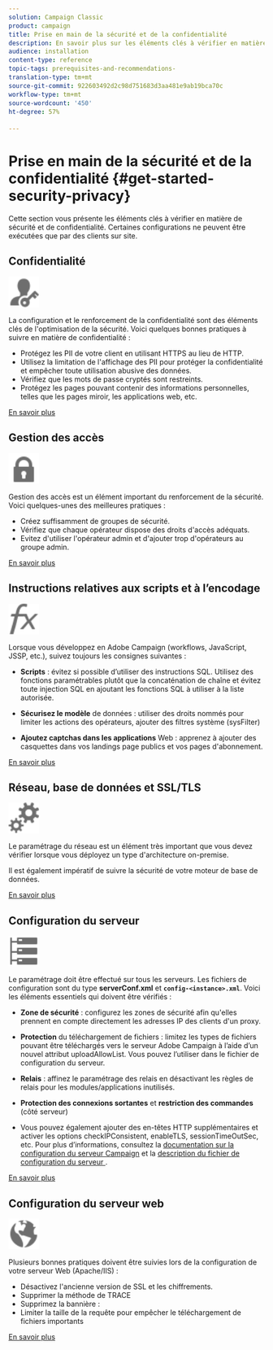 ```yaml
---
solution: Campaign Classic
product: campaign
title: Prise en main de la sécurité et de la confidentialité
description: En savoir plus sur les éléments clés à vérifier en matière de sécurité et de confidentialité.
audience: installation
content-type: reference
topic-tags: prerequisites-and-recommendations-
translation-type: tm+mt
source-git-commit: 922603492d2c98d751683d3aa481e9ab19bca70c
workflow-type: tm+mt
source-wordcount: '450'
ht-degree: 57%

---
```



# Prise en main de la sécurité et de la confidentialité {#get-started-security-privacy}

Cette section vous présente les éléments clés à vérifier en matière de sécurité et de confidentialité. Certaines configurations ne peuvent être exécutées que par des clients sur site.

## Confidentialité

<img src="assets/do-not-localize/icon_privacy.svg" width="60px">

La configuration et le renforcement de la confidentialité sont des éléments clés de l&#39;optimisation de la sécurité. Voici quelques bonnes pratiques à suivre en matière de confidentialité :

* Protégez les PII de votre client en utilisant HTTPS au lieu de HTTP.
* Utilisez la limitation de l&#39;affichage des PII pour protéger la confidentialité et empêcher toute utilisation abusive des données.
* Vérifiez que les mots de passe cryptés sont restreints.
* Protégez les pages pouvant contenir des informations personnelles, telles que les pages miroir, les applications web, etc.

[En savoir plus](../../installation/using/privacy.md)

## Gestion des accès

<img src="assets/do-not-localize/icon_access.svg" width="60px">

Gestion des accès est un élément important du renforcement de la sécurité. Voici quelques-unes des meilleures pratiques :

* Créez suffisamment de groupes de sécurité.
* Vérifiez que chaque opérateur dispose des droits d&#39;accès adéquats.
* Evitez d&#39;utiliser l&#39;opérateur admin et d&#39;ajouter trop d&#39;opérateurs au groupe admin.

[En savoir plus](../../installation/using/access-management.md)

## Instructions relatives aux scripts et à l’encodage

<img src="assets/do-not-localize/icon_scripting.svg" width="60px">

Lorsque vous développez en Adobe Campaign (workflows, JavaScript, JSSP, etc.), suivez toujours les consignes suivantes :

* **Scripts** : évitez si possible d’utiliser des instructions SQL. Utilisez des fonctions paramétrables plutôt que la concaténation de chaîne et évitez toute injection SQL en ajoutant les fonctions SQL à utiliser à la liste autorisée.

* **Sécurisez le modèle** de données : utiliser des droits nommés pour limiter les actions des opérateurs, ajouter des filtres système (sysFilter)

* **Ajoutez captchas dans les applications** Web : apprenez à ajouter des casquettes dans vos landings page publics et vos pages d&#39;abonnement.

[En savoir plus](../../installation/using/scripting-coding-guidelines.md)

## Réseau, base de données et SSL/TLS

<img src="assets/do-not-localize/icon_network.svg" width="60px">

Le paramétrage du réseau est un élément très important que vous devez vérifier lorsque vous déployez un type d&#39;architecture on-premise.

Il est également impératif de suivre la sécurité de votre moteur de base de données.

[En savoir plus](../../installation/using/network-database.md)

## Configuration du serveur

<img src="assets/do-not-localize/icon_server.svg" width="60px">

Le paramétrage doit être effectué sur tous les serveurs. Les fichiers de configuration sont du type **serverConf.xml** et **`config-<instance>.xml`**. Voici les éléments essentiels qui doivent être vérifiés :

* **Zone de sécurité** : configurez les zones de sécurité afin qu&#39;elles prennent en compte directement les adresses IP des clients d&#39;un proxy.

* **Protection** du téléchargement de fichiers : limitez les types de fichiers pouvant être téléchargés vers le serveur Adobe Campaign à l’aide d’un nouvel attribut uploadAllowList. Vous pouvez l’utiliser dans le fichier de configuration du serveur.

* **Relais** : affinez le paramétrage des relais en désactivant les règles de relais pour les modules/applications inutilisés.

* **Protection des connexions sortantes** et **restriction des commandes** (côté serveur)

* Vous pouvez également ajouter des en-têtes HTTP supplémentaires et activer les options checkIPConsistent, enableTLS, sessionTimeOutSec, etc. Pour plus d’informations, consultez la [documentation sur la configuration du serveur Campaign](../../installation/using/configuring-campaign-server.md) et la [description du fichier de configuration du serveur ](../../installation/using/the-server-configuration-file.md).

[En savoir plus](../../installation/using/server-configuration.md)

## Configuration du serveur web

<img src="assets/do-not-localize/icon_web.svg" width="60px">

Plusieurs bonnes pratiques doivent être suivies lors de la configuration de votre serveur Web (Apache/IIS) :

* Désactivez l&#39;ancienne version de SSL et les chiffrements.
* Supprimer la méthode de TRACE
* Supprimez la bannière :
* Limiter la taille de la requête pour empêcher le téléchargement de fichiers importants

[En savoir plus](../../installation/using/web-server-configuration.md)
